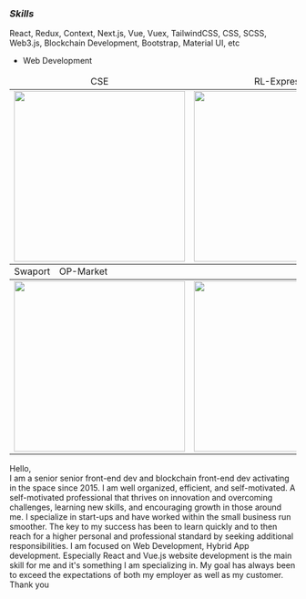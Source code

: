 
### **_Skills_**
React, Redux, Context, Next.js, Vue, Vuex, TailwindCSS, CSS, SCSS, Web3.js, Blockchain Development, Bootstrap, Material UI, etc

- Web Development
<table>
    <thead align="center">
        <tr>
            <td>CSE</td>           
            <td>RL-Express</td>           
            <td>RL-Simulator</td>
            </tr>
    </thead>
    <tbody>
        <tr>
        <td>
            <a href="#">
                <img src="https://media-exp1.licdn.com/dms/image/C4E2DAQGYQJu4ehsEeg/profile-treasury-image-shrink_800_800/0/1650784882719?e=1658977200&v=beta&t=zhLUf17cY6NGn4Sw_tcaRHkajsHtORmqmeVwZkRvgI4" width="300">
            </a>
        </td>
        <td>
            <a href="/">
                <img src="https://media-exp1.licdn.com/dms/image/C562DAQHjd2VMWeHVAA/profile-treasury-image-shrink_800_800/0/1658147924612?e=1658977200&v=beta&t=TuxGAP6ZoAzKqiQ8SymiZpPbqsqhx-pMCwZGJNGm_bo" width="300">
            </a>
        </td> 
        <td>
            <a href="/">
                <img src="https://media-exp1.licdn.com/dms/image/C562DAQGVP8lJwEH9bw/profile-treasury-image-shrink_800_800/0/1658148126603?e=1658977200&v=beta&t=jvrEGGNf5-p7XZ3-djN2JblMP692YT6pD1dF5fxgKIk" width="300">
            </a>
        </td>               
   <tr/>
    </tbody>
    <thead align="center">
        <tr style="display: flex">
            <td>Swaport</td>
            <td>OP-Market</td>
        </tr>
    </thead>
        <tr>
        <td>
            <a href="/" target="_blank">
                <img src="https://media-exp1.licdn.com/dms/image/C562DAQEVHbu0z9W5kQ/profile-treasury-image-shrink_800_800/0/1658150158459?e=1658977200&v=beta&t=A6HNn1VyDXF70IV34-byFK0p9j5QJqQ7KD28KUZ0z-M" width="300" height="auto">
            </a>
        </td>
        <td>
            <a href="/" target="_blank">
                <img src="https://media-exp1.licdn.com/dms/image/C562DAQGMOdWKkLFtew/profile-treasury-image-shrink_800_800/0/1658148195422?e=1658977200&v=beta&t=Zwwx4CNMBaX3DoRxyD395as9ipEeFHxb22Frh1H0X6o" width="300" height="auto" >
            </a>
        </td>
    </tr> 

</table>


Hello,<br />
I am a senior senior front-end dev and blockchain front-end  dev activating in the space since 2015.
I am well organized, efficient, and self-motivated.
A self-motivated professional that thrives on innovation and overcoming challenges, learning new skills, and encouraging growth in those around me. I specialize in start-ups and have worked within the small business run smoother.
The key to my success has been to learn quickly and to then reach for a higher personal and professional standard by seeking additional responsibilities.
I am focused on Web Development, Hybrid App development.
Especially React and Vue.js website development is the main skill for me and it's something I am specializing in.
My goal has always been to exceed the expectations of both my employer as well as my customer.
Thank you
